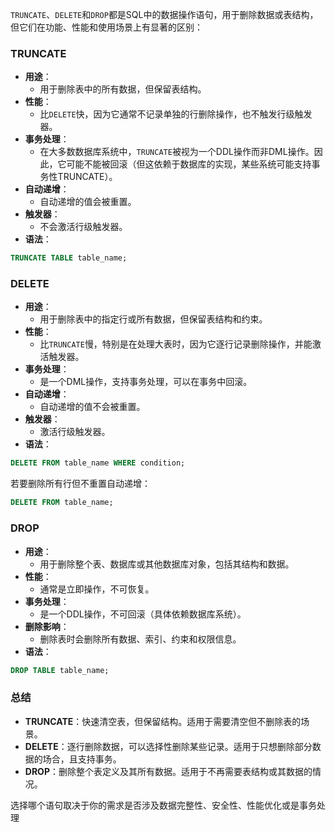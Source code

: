 `TRUNCATE`、`DELETE`和`DROP`都是SQL中的数据操作语句，用于删除数据或表结构，但它们在功能、性能和使用场景上有显著的区别：

### TRUNCATE

+ **用途**：
  + 用于删除表中的所有数据，但保留表结构。
+ **性能**：
  + 比`DELETE`快，因为它通常不记录单独的行删除操作，也不触发行级触发器。
+ **事务处理**：
  + 在大多数数据库系统中，`TRUNCATE`被视为一个DDL操作而非DML操作。因此，它可能不能被回滚（但这依赖于数据库的实现，某些系统可能支持事务性TRUNCATE）。
+ **自动递增**：
  + 自动递增的值会被重置。
+ **触发器**：
  + 不会激活行级触发器。
+ **语法**：

```sql
TRUNCATE TABLE table_name;
```

### DELETE

+ **用途**：
  + 用于删除表中的指定行或所有数据，但保留表结构和约束。
+ **性能**：
  + 比`TRUNCATE`慢，特别是在处理大表时，因为它逐行记录删除操作，并能激活触发器。
+ **事务处理**：
  + 是一个DML操作，支持事务处理，可以在事务中回滚。
+ **自动递增**：
  + 自动递增的值不会被重置。
+ **触发器**：
  + 激活行级触发器。
+ **语法**：

```sql
DELETE FROM table_name WHERE condition;
```

若要删除所有行但不重置自动递增：

```sql
DELETE FROM table_name;
```

### DROP

+ **用途**：
  + 用于删除整个表、数据库或其他数据库对象，包括其结构和数据。
+ **性能**：
  + 通常是立即操作，不可恢复。
+ **事务处理**：
  + 是一个DDL操作，不可回滚（具体依赖数据库系统）。
+ **删除影响**：
  + 删除表时会删除所有数据、索引、约束和权限信息。
+ **语法**：

```sql
DROP TABLE table_name;
```

### 总结

+ **TRUNCATE**：快速清空表，但保留结构。适用于需要清空但不删除表的场景。
+ **DELETE**：逐行删除数据，可以选择性删除某些记录。适用于只想删除部分数据的场合，且支持事务。
+ **DROP**：删除整个表定义及其所有数据。适用于不再需要表结构或其数据的情况。

选择哪个语句取决于你的需求是否涉及数据完整性、安全性、性能优化或是事务处理
